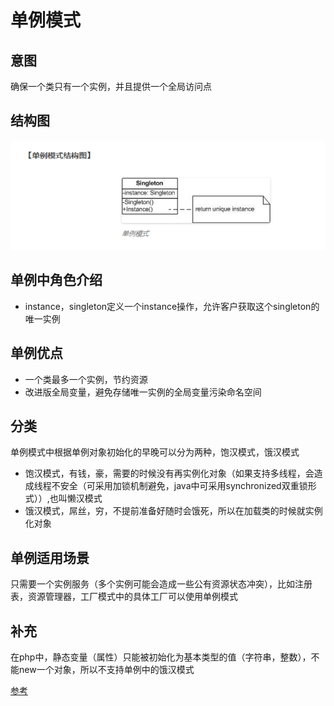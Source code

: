 # 单例模式

## 意图

确保一个类只有一个实例，并且提供一个全局访问点

## 结构图

![image](https://github.com/yantianpi/designMode/raw/master/singleton/structure.png)

## 单例中角色介绍

* instance，singleton定义一个instance操作，允许客户获取这个singleton的唯一实例

## 单例优点

* 一个类最多一个实例，节约资源
* 改进版全局变量，避免存储唯一实例的全局变量污染命名空间

## 分类

单例模式中根据单例对象初始化的早晚可以分为两种，饱汉模式，饿汉模式

* 饱汉模式，有钱，豪，需要的时候没有再实例化对象（如果支持多线程，会造成线程不安全（可采用加锁机制避免，java中可采用synchronized双重锁形式））,也叫懒汉模式
* 饿汉模式，屌丝，穷，不提前准备好随时会饿死，所以在加载类的时候就实例化对象

## 单例适用场景

只需要一个实例服务（多个实例可能会造成一些公有资源状态冲突），比如注册表，资源管理器，工厂模式中的具体工厂可以使用单例模式

## 补充

在php中，静态变量（属性）只能被初始化为基本类型的值（字符串，整数），不能new一个对象，所以不支持单例中的饿汉模式

[参考](http://www.phppan.com/2010/06/php-design-pattern-6-singleton/)